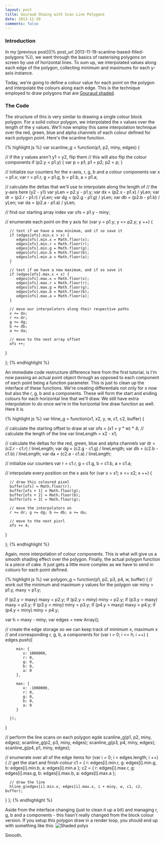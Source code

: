 ```yaml
---
layout: post
title: Gouraud Shaing with Scan Line Polygons
date: 2013-11-20
comments: false
---
```


### Introduction

In my [previous post]({% post_url 2013-11-19-scanline-based-filled-polygons %}), we went through the basics of rasterising polygons on screen by use of horizontal lines. To sum up, we interpolated values along each edge of the polygon, collecting minimum and maximums for each y-axis instance.

Today, we're going to define a colour value for each point on the polygon and interpolate the colours along each edge. This is the technique employed to draw polygons that are [Gouraud shaded](http://en.wikipedia.org/wiki/Gouraud_shading).

### The Code

The structure of this is very similar to drawing a single colour block polygon. For a solid colour polygon, we interpolated the x values over the length of the y values. We'll now employ this same interpolation technique over the red, green, blue and alpha channels of each colour defined for each polygon point. Here's the scanline function.

{% highlight js %}
var scanline_g = function(p1, p2, miny, edges) {

   // if the y values aren't y1 < y2, flip them
   // this will also flip the colour components
   if (p2.y < p1.y) {
      var p = p1;
      p1 = p2;
      p2 = p;
   }

   // initialize our counters for the x-axis, r, g, b and a colour components
   var x = p1.x;
   var r = p1.r, g = p1.g, b = p1.b, a = p1.a;
   
   // calculate the deltas that we'll use to interpolate along the length of
   // the y-axis here (y2 - y1)
   var yLen = p2.y - p1.y;
   var dx = (p2.x - p1.x) / yLen;
   var dr = (p2.r - p1.r) / yLen;
   var dg = (p2.g - p1.g) / yLen;
   var db = (p2.b - p1.b) / yLen;
   var da = (p2.a - p1.a) / yLen;
   
   // find our starting array index
   var ofs = p1.y - miny;

   // enumerate each point on the y axis
   for (var y = p1.y; y <= p2.y; y ++) {

      // test if we have a new minimum, and if so save it
      if (edges[ofs].min.x > x) {
         edges[ofs].min.x = Math.floor(x);
         edges[ofs].min.r = Math.floor(r);
         edges[ofs].min.g = Math.floor(g);
         edges[ofs].min.b = Math.floor(b);
         edges[ofs].min.a = Math.floor(a);
      }

      // test if we have a new maximum, and if so save it
      if (edges[ofs].max.x < x) {
         edges[ofs].max.x = Math.floor(x);
         edges[ofs].max.r = Math.floor(r);
         edges[ofs].max.g = Math.floor(g);
         edges[ofs].max.b = Math.floor(b);
         edges[ofs].max.a = Math.floor(a);
      }

      // move our interpolators along their respective paths
      x += dx;
      r += dr;
      g += dg;
      b += db;
      a += da;

      // move to the next array offset
      ofs ++;

   }


};
{% endhighlight %}

An immediate code restructure difference here from the first tutorial, is I'm now passing an actual point object through as opposed to each component of each point being a function parameter. This is just to clean up the interface of these functions. We're creating differentials not only for x now but also the r, g, b and a components. These will form the start and ending colours for each horizontal line that we'll draw. We still have extra interpolation to do once we're in the horizontal line draw function as well. Here it is.

{% highlight js %}
var hline_g = function(x1, x2, y, w, c1, c2, buffer) {

   // calculate the starting offset to draw at
   var ofs = (x1 + y * w) * 4;
   // calculate the length of the line
   var lineLength = x2 - x1;
   
   // calculate the deltas for the red, green, blue and alpha channels
   var dr = (c2.r - c1.r) / lineLength;
   var dg = (c2.g - c1.g) / lineLength;
   var db = (c2.b - c1.b) / lineLength;
   var da = (c2.a - c1.a) / lineLength;
   
   // initialize our counters
   var r = c1.r, g = c1.g, b = c1.b, a = c1.a;

   // interpolate every position on the x axis
   for (var x = x1; x <= x2; x ++) {
     
      // draw this coloured pixel
      buffer[ofs] = Math.floor(r);
      buffer[ofs + 1] = Math.floor(g);
      buffer[ofs + 2] = Math.floor(b);
      buffer[ofs + 3] = Math.floor(g);

      // move the interpolators on
      r += dr; g += dg; b += db; a += da;
      
      // move to the next pixrl
      ofs += 4;
   }

};
{% endhighlight %}

Again, more interpolation of colour components. This is what will give us a smooth shading effect over the polygon. Finally, the actual polygon function is a piece of cake. It just gets a little more complex as we have to send in colours for each point defined.

{% highlight js %}
var polygon_g = function(p1, p2, p3, p4, w, buffer) {
   // work out the minimum and maximum y values for the polygon
   var miny = p1.y, maxy = p1.y;

   if (p2.y > maxy) maxy = p2.y;
   if (p2.y < miny) miny = p2.y;
   if (p3.y > maxy) maxy = p3.y;
   if (p3.y < miny) miny = p3.y;
   if (p4.y > maxy) maxy = p4.y;
   if (p4.y < miny) miny = p4.y;

   var h = maxy - miny;
   var edges = new Array();

   // create the edge storage so we can keep track of minimum x, maximum x
   // and corresponding r, g, b, a components
   for (var i = 0; i <= h; i ++) {
      edges.push({

         min: {
            x: 1000000,
            r: 0,
            g: 0,
            b: 0,
            a: 0
         },

         max: {
            x: -1000000,
            r: 0,
            g: 0,
            b: 0,
            a: 0
         }

      });
   }

   // perform the line scans on each polygon egde
   scanline_g(p1, p2, miny, edges);
   scanline_g(p2, p3, miny, edges);
   scanline_g(p3, p4, miny, edges);
   scanline_g(p4, p1, miny, edges);

   // enumerate over all of the edge items
   for (var i = 0; i < edges.length; i ++) {
      // get the start and finish colour
      c1 = { r: edges[i].min.r, g: edges[i].min.g, b: edges[i].min.b, a: edges[i].min.a };
      c2 = { r: edges[i].max.r, g: edges[i].max.g, b: edges[i].max.b, a: edges[i].max.a };

      // draw the line
      hline_g(edges[i].min.x, edges[i].max.x, i + miny, w, c1, c2, buffer);
   }
};
{% endhighlight %}

Aside from the interface changing (just to clean it up a bit) and managing r, g, b and a components - this hasn't really changed from the block colour version. If you setup this polygon draw in a render loop, you should end up with something like this: ![Shaded polys](http://1.bp.blogspot.com/-CiuOyHrMVSo/UoyhbG4z5OI/AAAAAAAAAw4/AcYzDBUEhmA/s320/Screen+Shot+2013-11-20+at+9.47.20+pm.png)

Smooth. 